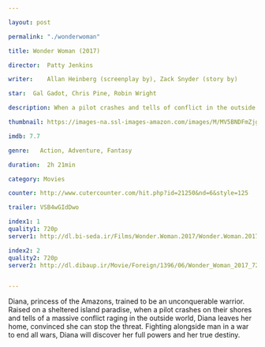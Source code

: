 ```yaml
---

layout: post

permalink: "./wonderwoman"

title: Wonder Woman (2017)

director:  Patty Jenkins

writer:    Allan Heinberg (screenplay by), Zack Snyder (story by)

star:  Gal Gadot, Chris Pine, Robin Wright

description: When a pilot crashes and tells of conflict in the outside world, Diana, an Amazonian warrior in training, leaves home to fight a war, discovering her full powers and true destiny.

thumbnail: https://images-na.ssl-images-amazon.com/images/M/MV5BNDFmZjgyMTEtYTk5MC00NmY0LWJhZjktOWY2MzI5YjkzODNlXkEyXkFqcGdeQXVyMDA4NzMyOA@@._V1_QL50_SY1000_SX675_AL_.jpg

imdb: 7.7

genre:   Action, Adventure, Fantasy 

duration:  2h 21min

category: Movies

counter: http://www.cutercounter.com/hit.php?id=21250&nd=6&style=125

trailer: VSB4wGIdDwo

index1: 1
quality1: 720p
server1: http://dl.bi-seda.ir/Films/Wonder.Woman.2017/Wonder.Woman.2017.TC.720P.x264.AC3-NoGrp-[Bi-3-Seda.Ir].mkv

index2: 2
quality2: 720p
server2: http://dl.dibaup.ir/Movie/Foreign/1396/06/Wonder_Woman_2017_720p_SHeRiF_(DibaMovie).mkv


---
```


Diana, princess of the Amazons, trained to be an unconquerable warrior. Raised on a sheltered island paradise, when a pilot crashes on their shores and tells of a massive conflict raging in the outside world, Diana leaves her home, convinced she can stop the threat. Fighting alongside man in a war to end all wars, Diana will discover her full powers and her true destiny.